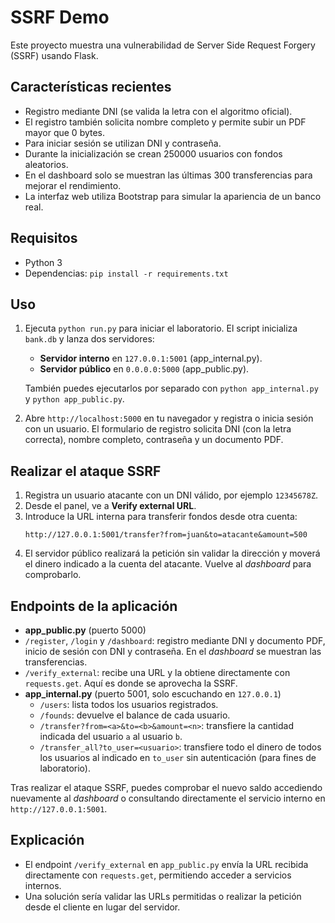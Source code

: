 # SSRF Demo

Este proyecto muestra una vulnerabilidad de Server Side Request Forgery (SSRF) usando Flask.

## Características recientes
- Registro mediante DNI (se valida la letra con el algoritmo oficial).
- El registro también solicita nombre completo y permite subir un PDF mayor que 0 bytes.
- Para iniciar sesión se utilizan DNI y contraseña.
- Durante la inicialización se crean 250000 usuarios con fondos aleatorios.
- En el dashboard solo se muestran las últimas 300 transferencias para mejorar el rendimiento.
- La interfaz web utiliza Bootstrap para simular la apariencia de un banco real.

## Requisitos
- Python 3
- Dependencias: `pip install -r requirements.txt`

## Uso
1. Ejecuta `python run.py` para iniciar el laboratorio. El script inicializa `bank.db` y lanza dos servidores:
   - **Servidor interno** en `127.0.0.1:5001` (app_internal.py).
   - **Servidor público** en `0.0.0.0:5000` (app_public.py).
   
   También puedes ejecutarlos por separado con `python app_internal.py` y `python app_public.py`.
2. Abre `http://localhost:5000` en tu navegador y registra o inicia sesión con un usuario.
   El formulario de registro solicita DNI (con la letra correcta), nombre completo,
   contraseña y un documento PDF.

## Realizar el ataque SSRF
1. Registra un usuario atacante con un DNI válido, por ejemplo `12345678Z`.
2. Desde el panel, ve a **Verify external URL**.
3. Introduce la URL interna para transferir fondos desde otra cuenta:
   ```
   http://127.0.0.1:5001/transfer?from=juan&to=atacante&amount=500
   ```
4. El servidor público realizará la petición sin validar la dirección y moverá el dinero indicado a la cuenta del atacante. Vuelve al *dashboard* para comprobarlo.

## Endpoints de la aplicación

- **app_public.py** (puerto 5000)
 - `/register`, `/login` y `/dashboard`: registro mediante DNI y documento PDF, inicio de sesión con DNI y contraseña. En el *dashboard* se muestran las transferencias.
  - `/verify_external`: recibe una URL y la obtiene directamente con `requests.get`. Aquí es donde se aprovecha la SSRF.
- **app_internal.py** (puerto 5001, solo escuchando en `127.0.0.1`)
  - `/users`: lista todos los usuarios registrados.
  - `/founds`: devuelve el balance de cada usuario.
  - `/transfer?from=<a>&to=<b>&amount=<n>`: transfiere la cantidad indicada del usuario `a` al usuario `b`.
  - `/transfer_all?to_user=<usuario>`: transfiere todo el dinero de todos los usuarios al indicado en `to_user` sin autenticación (para fines de laboratorio).

Tras realizar el ataque SSRF, puedes comprobar el nuevo saldo accediendo nuevamente al *dashboard* o consultando directamente el servicio interno en `http://127.0.0.1:5001`.

## Explicación
- El endpoint `/verify_external` en `app_public.py` envía la URL recibida directamente con `requests.get`, permitiendo acceder a servicios internos.
- Una solución sería validar las URLs permitidas o realizar la petición desde el cliente en lugar del servidor.
